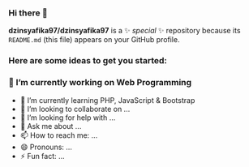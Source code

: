 ### Hi there 👋


**dzinsyafika97/dzinsyafika97** is a ✨ _special_ ✨ repository because its `README.md` (this file) appears on your GitHub profile.

### Here are some ideas to get you started:

### 🔭 I’m currently working on Web Programming
- 🌱 I’m currently learning PHP, JavaScript & Bootstrap
- 👯 I’m looking to collaborate on ...
- 🤔 I’m looking for help with ...
- 💬 Ask me about ...
- 📫 How to reach me: ...
- 😄 Pronouns: ...
- ⚡ Fun fact: ...


